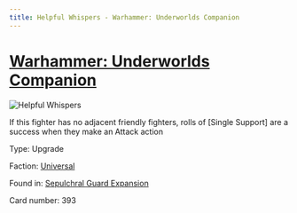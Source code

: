 ```yaml
---
title: Helpful Whispers - Warhammer: Underworlds Companion
---
```


# [Warhammer: Underworlds Companion](https://guidokessels.github.io/wh-underworlds)

  

![Helpful Whispers](https://warhammerunderworlds.com/wp-content/uploads/sites/6/2017/12/393_ENG-Helpful-Whispers.png)

If this fighter has no adjacent friendly fighters, rolls of [Single Support] are a success when they make an Attack action

Type: Upgrade

Faction: [Universal](https://guidokessels.github.io/wh-underworlds/factions/universal)

Found in: [Sepulchral Guard Expansion](https://guidokessels.github.io/wh-underworlds/locations/sepulchral-guard-expansion)

Card number: 393
